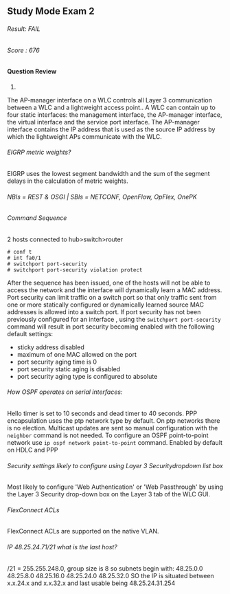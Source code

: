 ## Study Mode Exam 2

###### Result: FAIL
###### Score : 676

#### Question Review
1.
The AP-manager interface on a WLC controls all Layer 3 communication between a WLC and a lightweight access point.. A WLC can contain up to four static interfaces: the management interface, the AP-manager interface, the virtual interface and the service port interface. The AP-manager interface contains the IP address that is used as the source IP address by which the lightweight APs communicate with the WLC.

###### EIGRP metric weights?

EIGRP uses the lowest segment bandwidth and the sum of the segment delays in the calculation of metric weights.

###### NBIs = REST & OSGI | SBIs = NETCONF, OpenFlow, OpFlex, OnePK

###### Command Sequence

2 hosts connected to  hub>switch>router
```
# conf t
# int fa0/1
# switchport port-security
# switchport port-security violation protect 
```

After the sequence has been issued, one of the hosts will not be able to access the network and the interface will dynamically learn a MAC address. Port security can limit traffic on a switch port so that only traffic sent from one or more statically configured or dynamically learned source MAC addresses is allowed into a switch port. If port security has not been previously configured for an interface , using the ```switchport port-security``` command will result in port security becoming enabled with the following default settings:
* sticky address disabled
* maximum of one MAC allowed on the port 
* port security aging time is 0
* port security static aging is disabled 
* port security aging type is configured to absolute 

###### How OSPF operates on serial interfaces:

Hello timer is set to 10 seconds and dead timer to 40 seconds. PPP encapsulation uses the ptp network type by default.
On ptp networks there is no election. Multicast updates are sent so manual configuration with the ```neighbor``` command is not needed. To configure an OSPF point-to-point network use ```ip ospf network point-to-point``` command. Enabled by default on HDLC and PPP 

###### Security settings likely to configure using Layer 3 Securitydropdown list box

Most likely to configure 'Web Authentication' or 'Web Passthrough' by using the Layer 3 Security drop-down box on the Layer 3 tab of the WLC GUI. 

###### FlexConnect ACLs

FlexConnect ACLs are supported on the native VLAN. 

###### IP 48.25.24.71/21 what is the last host?

/21 = 255.255.248.0, group size is 8 so subnets begin with:
48.25.0.0
48.25.8.0
48.25.16.0
48.25.24.0
48.25.32.0 
SO the IP is situated between x.x.24.x and x.x.32.x and last usable being 48.25.24.31.254



